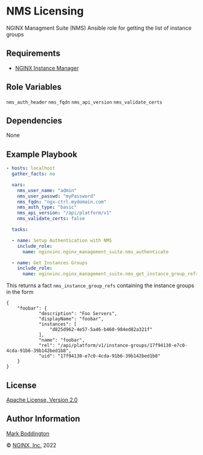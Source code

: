 NMS Licensing
=============

NGINX Managment Suite (NMS) Ansible role for getting the list of instance groups


Requirements
------------

* [NGINX Instance Manager](https://www.nginx.com/products/nginx-instance-manager/)

Role Variables
--------------

`nms_auth_header`
`nms_fqdn`
`nms_api_version`
`nms_validate_certs`

Dependencies
------------

None

Example Playbook
----------------

```yaml
- hosts: localhost
  gather_facts: no

  vars:
    nms_user_name: "admin"
    nms_user_passwd: "myPassword"
    nms_fqdn: "ngx-ctrl.mydomain.com"
    nms_auth_type: "basic"
    nms_api_version: "/api/platform/v1"
    nms_validate_certs: false

  tasks:

  - name: Setup Authentication with NMS
    include_role: 
      name: nginxinc.nginx_management_suite.nms_authenticate

  - name: Get Instances Groups
    include_role:
      name: nginxinc.nginx_management_suite.nms_get_instance_group_refs

```

This returns a fact `nms_instance_group_refs` containing the instance groups in the form

```
{
    "foobar": {
            "description": "Foo Servers",
            "displayName": "foobar",
            "instances": [
                "d825d962-4e57-5a46-b460-984ed82a321f"
            ],
            "name": "foobar",
            "rel": "/api/platform/v1/instance-groups/17f94130-e7c0-4cda-91b6-39b142bed1b8",
            "uid": "17f94130-e7c0-4cda-91b6-39b142bed1b8"
    }
}
```

License
-------

[Apache License, Version 2.0](./LICENSE)

Author Information
------------------

[Mark Boddington](https://github.com/TuxInvader)

&copy; [NGINX, Inc.](https://www.nginx.com/) 2022

